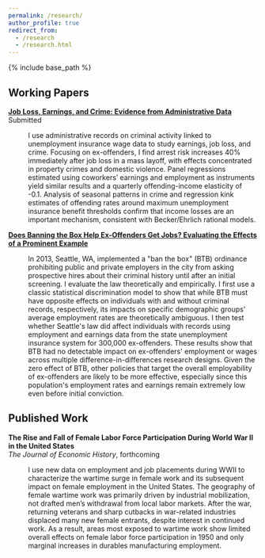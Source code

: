 ```yaml
---
permalink: /research/
author_profile: true
redirect_from:
  - /research
  - /research.html
---
```


{% include base_path %}

## Working Papers

[**Job Loss, Earnings, and Crime: Evidence from Administrative Data**](https://papers.ssrn.com/sol3/papers.cfm?abstract_id=2991317)  
Submitted
<dl><dd>I use administrative records on criminal activity linked to unemployment insurance wage data to study earnings, job loss, and crime. Focusing on ex-offenders, I find arrest risk increases 40% immediately after job loss in a mass layoff, with effects concentrated in property crimes and domestic violence. Panel regressions estimated using coworkers’ earnings and employment as instruments yield similar results and a quarterly offending-income elasticity of -0.1. Analysis of seasonal patterns in crime and regression kink estimates of offending rates around maximum unemployment insurance benefit thresholds confirm that income losses are an important mechanism, consistent with Becker/Ehrlich rational models.</dd></dl>

[**Does Banning the Box Help Ex-Offenders Get Jobs? Evaluating the Effects of a Prominent Example**](/files/btb_seattle_ekr.pdf)
<dl><dd>In 2013, Seattle, WA, implemented a "ban the box" (BTB) ordinance prohibiting public and private employers in the city from asking prospective hires about their criminal history until after an initial screening. I evaluate the law theoretically and empirically. I first use a classic statistical discrimination model to show that while BTB must have opposite effects on individuals with and without criminal records, respectively, its impacts on specific demographic groups' average employment rates are theoretically ambiguous. I then test whether Seattle's law did affect individuals with records using employment and earnings data from the state unemployment insurance system for 300,000 ex-offenders. These results show that BTB had no detectable impact on ex-offenders' employment or wages across multiple difference-in-differences research designs. Given the zero effect of BTB, other policies that target the overall employability of ex-offenders are likely to be more effective, especially since this population's employment rates and earnings remain extremely low even before initial conviction.</dd></dl>


## Published Work

**The Rise and Fall of Female Labor Force Participation During World War II in the United States**  
*The Journal of Economic History*, forthcoming
<dl><dd>I use new data on employment and job placements during WWII to characterize the wartime surge in female work and its subsequent impact on female employment in the United States. The geography of female wartime work was primarily driven by industrial mobilization, not drafted men’s withdrawal from local labor markets. After the war, returning veterans and sharp cutbacks in war-related industries displaced many new female entrants, despite interest in continued work. As a result, areas most exposed to wartime work show limited overall effects on female labor force participation in 1950 and only marginal increases in durables manufacturing employment.</dd></dl>
